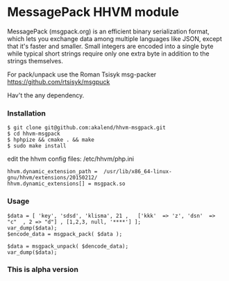 # MessagePack HHVM module 

MessagePack (msgpack.org) is an efficient binary serialization format, which lets you exchange data among multiple languages like JSON, except that it's faster and smaller. Small integers are encoded into a single byte while typical short strings require only one extra byte in addition to the strings themselves.

For pack/unpack use the Roman Tsisyk msg-packer https://github.com/rtsisyk/msgpuck

Hav't the any dependency.

### Installation

	
	$ git clone git@github.com:akalend/hhvm-msgpack.git
	$ cd hhvm-msgpack
	$ hphpize && cmake . && make
	$ sudo make install

edit the hhvm config files: /etc/hhvm/php.ini 

	hhvm.dynamic_extension_path =  /usr/lib/x86_64-linux-gnu/hhvm/extensions/20150212/
	hhvm.dynamic_extensions[] = msgpack.so
 



### Usage

	$data = [ 'key', 'sdsd', 'klisma', 21 ,   ['kkk'  => 'z', 'dsn'  => "c"  , 2 => "d"] , [1,2,3, null, '****'] ];
	var_dump($data); 
	$encode_data = msgpack_pack( $data );

	$data = msgpack_unpack( $dencode_data);
	var_dump($data); 

### This is alpha version
